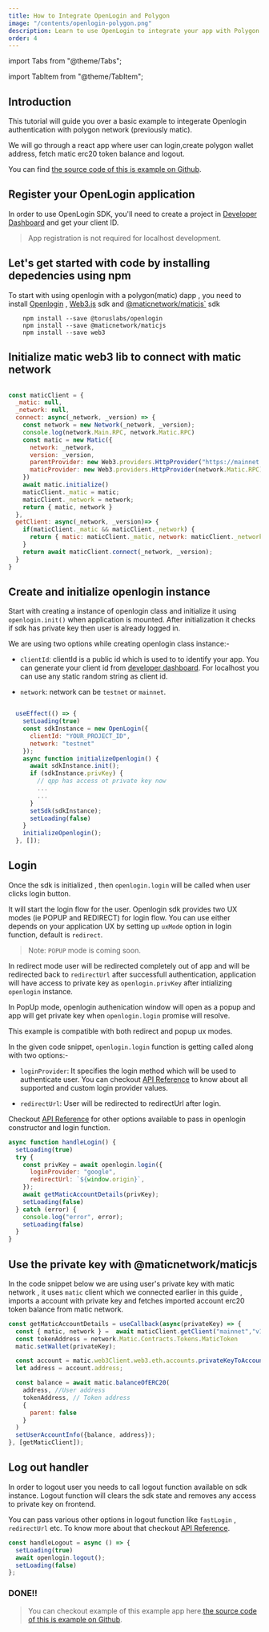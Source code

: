 ```yaml
---
title: How to Integrate OpenLogin and Polygon
image: "/contents/openlogin-polygon.png"
description: Learn to use OpenLogin to integrate your app with Polygon Network
order: 4
---
```


import Tabs from "@theme/Tabs";

import TabItem from "@theme/TabItem";

## Introduction

This tutorial will guide you over a basic example to integerate Openlogin authentication with polygon network (previously matic).

We will go through a react app where user can login,create polygon wallet address, fetch matic erc20 token balance and logout.


You can find [the source code of this is example on Github](https://github.com/torusresearch/openlogin-polygon-example).


## Register your OpenLogin application

In order to use OpenLogin SDK, you'll need to create a project in
[Developer Dashboard](https://developer.tor.us) and get your client ID.

> App registration is not required for localhost development.


## Let's get started with code by installing depedencies using npm

To start with using openlogin with a polygon(matic) dapp , you need to install [Openlogin](https://www.npmjs.com/package/@toruslabs/openlogin) , [Web3.js](https://www.npmjs.com/package/web3) sdk and [@maticnetwork/maticjs`](https://www.npmjs.com/package/@maticnetwork/maticjs) sdk


```shell
    npm install --save @toruslabs/openlogin
    npm install --save @maticnetwork/maticjs
    npm install --save web3
```

## Initialize matic web3 lib to connect with matic network

```js

const maticClient = {
  _matic: null,
  _network: null,
  connect: async(_network, _version) => {
    const network = new Network(_network, _version);
    console.log(network.Main.RPC, network.Matic.RPC)
    const matic = new Matic({
      network: _network,
      version: _version,
      parentProvider: new Web3.providers.HttpProvider("https://mainnet.infura.io/v3/73d0b3b9a4b2499da81c71a2b2a473a9"),
      maticProvider: new Web3.providers.HttpProvider(network.Matic.RPC)
    })
    await matic.initialize()
    maticClient._matic = matic;
    maticClient._network = network;
    return { matic, network }
  },
  getClient: async(_network, _version)=> {
    if(maticClient._matic && maticClient._network) {
      return { matic: maticClient._matic, network: maticClient._network}
    }
    return await maticClient.connect(_network, _version);
  }
}
```

## Create and initialize openlogin instance

Start with creating a instance of openlogin class and initialize it using `openlogin.init()` when application is mounted. After initialization it checks if sdk has private key then user is already logged in.

We are using two options while creating openlogin class instance:-

- `clientId`: clientId is a public id which is used to to identify your app. You can generate your client id from [developer dashboard](http://developer.tor.us/). For localhost you can use any static random string as client id.

- `network`: network can be `testnet` or `mainnet`.

```js

  useEffect(() => {
    setLoading(true)
    const sdkInstance = new OpenLogin({
      clientId: "YOUR_PROJECT_ID",
      network: "testnet"
    });
    async function initializeOpenlogin() {
      await sdkInstance.init();
      if (sdkInstance.privKey) {
        // qpp has access ot private key now
        ...
        ...
      }
      setSdk(sdkInstance);
      setLoading(false)
    }
    initializeOpenlogin();
  }, []);

```


## Login

Once the sdk is initialized , then `openlogin.login`
will be called when user clicks login button.

It will start the login flow for the user. Openlogin sdk provides two UX modes (ie POPUP and REDIRECT)
for login flow. You can use either depends on your application UX  by setting up `uxMode` option in login function, default is `redirect`.

> Note: `POPUP` mode is coming soon.

In redirect mode user will be redirected completely out of app and will be redirected back to `redirectUrl` after successfull authentication, application will have access to private key as `openlogin.privKey` after intializing `openlogin` instance.


In PopUp mode, openlogin authenication window will open as a popup and app will get private key when  `openlogin.login` promise will resolve.

This example is compatible with both redirect and popup ux modes.

In the given code snippet, `openlogin.login` function is getting called along with two options:-
- `loginProvider`: It specifies the login method which will be used to authenticate user. You can checkout [API Reference](/open-login/api-reference/usage) to know about all supported and custom login provider values.

- `redirectUrl`: User will be redirected to redirectUrl after login.

Checkout [API Reference](/open-login/api-reference/usage) for other options available to pass in openlogin constructor and login function.

```js
async function handleLogin() {
  setLoading(true)
  try {
    const privKey = await openlogin.login({
      loginProvider: "google",
      redirectUrl: `${window.origin}`,
    });
    await getMaticAccountDetails(privKey);
    setLoading(false)
  } catch (error) {
    console.log("error", error);
    setLoading(false)
  }
}
```

## Use the private key with @maticnetwork/maticjs


In the code snippet below  we are using user's private key with matic network , it uses `matic` client which we connected earlier in this guide , imports a account with private key and fetches imported account erc20 token balance from matic network.


```js
const getMaticAccountDetails = useCallback(async(privateKey) => {
  const { matic, network } =  await maticClient.getClient("mainnet","v1");
  const tokenAddress = network.Matic.Contracts.Tokens.MaticToken
  matic.setWallet(privateKey);

  const account = matic.web3Client.web3.eth.accounts.privateKeyToAccount(privateKey);
  let address = account.address;

  const balance = await matic.balanceOfERC20(
    address, //User address
    tokenAddress, // Token address
    {
      parent: false
    }
  )
  setUserAccountInfo({balance, address});
}, [getMaticClient]);
```


## Log out handler

In order to logout user you needs to call logout function available on sdk instance. Logout function will clears the sdk state and removes any access to private key on frontend.

 You can pass various other options in logout function like `fastLogin` , `redirectUrl` etc. To know more about that checkout [API Reference](/open-login/api-reference/usage).

```js
const handleLogout = async () => {
  setLoading(true)
  await openlogin.logout();
  setLoading(false)
};
```

### DONE!!
> You can checkout example of this example app here.[the source code of this is example on Github](https://github.com/torusresearch/openlogin-polygon-example).
